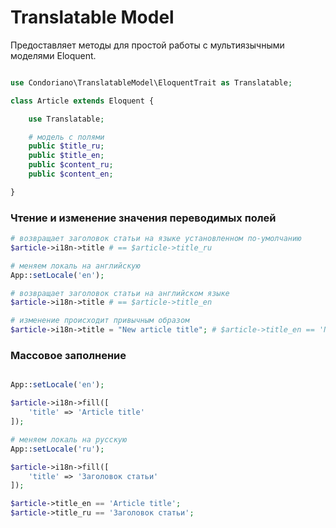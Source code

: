 # Translatable Model

Предоставляет методы для простой работы с мультиязычными моделями Eloquent.


```php

use Condoriano\TranslatableModel\EloquentTrait as Translatable;

class Article extends Eloquent {

	use Translatable;

	# модель с полями
	public $title_ru;
	public $title_en;
	public $content_ru;
	public $content_en;

}
```

### Чтение и изменение значения переводимых полей

```php
# возвращает заголовок статьи на языке установленном по-умолчанию
$article->i18n->title # == $article->title_ru

# меняем локаль на английскую
App::setLocale('en');

# возвращает заголовок статьи на английском языке
$article->i18n->title # == $article->title_en

# изменение происходит привычным образом
$article->i18n->title = "New article title"; # $article->title_en == 'New article title';
```

### Массовое заполнение

```php

App::setLocale('en');

$article->i18n->fill([
	'title' => 'Article title'
]);

# меняем локаль на русскую
App::setLocale('ru');

$article->i18n->fill([
	'title' => 'Заголовок статьи'
]);

$article->title_en == 'Article title';
$article->title_ru == 'Заголовок статьи';
```